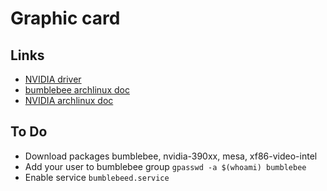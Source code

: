 # Graphic card

## Links
* [NVIDIA driver](https://www.nvidia.com/Download/driverResults.aspx/137276/en-us)
* [bumblebee archlinux doc](https://wiki.archlinux.org/index.php/Bumblebee)
* [NVIDIA archlinux doc](https://wiki.archlinux.org/index.php/Bumblebee)

## To Do
* Download packages bumblebee, nvidia-390xx, mesa, xf86-video-intel
* Add your user to bumblebee group `gpasswd -a $(whoami) bumblebee`
* Enable service `bumblebeed.service`
